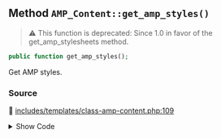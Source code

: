 ## Method `AMP_Content::get_amp_styles()`

> :warning: This function is deprecated: Since 1.0 in favor of the get_amp_stylesheets method.

```php
public function get_amp_styles();
```

Get AMP styles.

### Source

:link: [includes/templates/class-amp-content.php:109](../../includes/templates/class-amp-content.php#L109-L112)

<details>
<summary>Show Code</summary>

```php
public function get_amp_styles() {
	_deprecated_function( __METHOD__, '1.0', __CLASS__ . '::get_amp_stylesheets' );
	return [];
}
```

</details>
